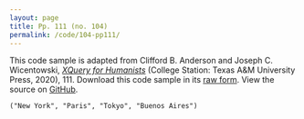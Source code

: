 ```yaml
---
layout: page
title: Pp. 111 (no. 104)
permalink: /code/104-pp111/
---
```


This code sample is adapted from Clifford B. Anderson and Joseph C. Wicentowski, 
[_XQuery for Humanists_](/) (College Station: Texas A&M University Press, 2020), 111. 
Download this code sample in its [raw form](/code/104-pp111/104-pp111.xq).
View the source on [GitHub](https://github.com/coding4humanists/xquery4humanists/blob/release/code/104-pp111/104-pp111.xq).

```xquery
("New York", "Paris", "Tokyo", "Buenos Aires")
```  
